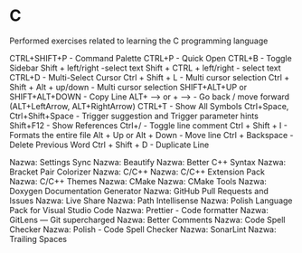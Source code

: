 # C

Performed exercises related to learning the C programming language

<!-- Skróty klawiszowe -->

CTRL+SHIFT+P - Command Palette
CTRL+P - Quick Open
CTRL+B - Toggle Sidebar
Shift + left/right -select text
Shift + CTRL + left/right - select text
CTRL+D - Multi-Select Cursor
Ctrl + Shift + L - Multi cursor selection
Ctrl + Shift + Alt + up/down - Multi cursor selection
SHIFT+ALT+UP or SHIFT+ALT+DOWN - Copy Line
ALT+ —> or + –> - Go back / move forward (ALT+LeftArrow, ALT+RightArrow)
CTRL+T - Show All Symbols
Ctrl+Space, Ctrl+Shift+Space - Trigger suggestion and Trigger parameter hints
Shift+F12 - Show References
Ctrl+/ - Toggle line comment
Ctrl + Shift + I - Formats the entire file
Alt + Up or Alt + Down - Move line
Ctrl + Backspace - Delete Previous Word
Ctrl + Shift + D - Duplicate Line

<!-- Zainstalowane dodatki do Visual studio code -->

Nazwa: Settings Sync
Nazwa: Beautify
Nazwa: Better C++ Syntax
Nazwa: Bracket Pair Colorizer
Nazwa: C/C++
Nazwa: C/C++ Extension Pack
Nazwa: C/C++ Themes
Nazwa: CMake
Nazwa: CMake Tools
Nazwa: Doxygen Documentation Generator
Nazwa: GitHub Pull Requests and Issues
Nazwa: Live Share
Nazwa: Path Intellisense
Nazwa: Polish Language Pack for Visual Studio Code
Nazwa: Prettier - Code formatter
Nazwa: GitLens — Git supercharged
Nazwa: Better Comments
Nazwa: Code Spell Checker
Nazwa: Polish - Code Spell Checker
Nazwa: SonarLint
Nazwa: Trailing Spaces
